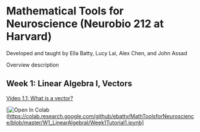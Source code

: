 
# Mathematical Tools for Neuroscience (Neurobio 212 at Harvard)

Developed and taught by Ella Batty, Lucy Lai, Alex Chen, and John Assad

Overview description

## Week 1: Linear Algebra I, Vectors

[Video 1.1: What is a vector?](https://youtu.be/YBCLN8NnrjM)

[![Open In Colab](https://colab.research.google.com/assets/colab-badge.svg)(https://colab.research.google.com/github/ebatty/MathToolsforNeuroscience/blob/master/W1_LinearAlgebraI/Week1Tutorial1.ipynb]
